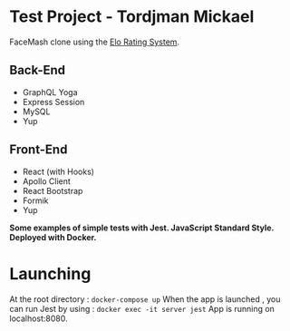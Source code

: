 # Test Project - Tordjman Mickael

FaceMash clone using the [Elo Rating System](https://en.wikipedia.org/wiki/Elo_rating_system).
## Back-End
- GraphQL Yoga
- Express Session
- MySQL
- Yup

## Front-End
- React (with Hooks)
- Apollo Client
- React Bootstrap
- Formik
- Yup

**Some examples of simple tests with Jest.
JavaScript Standard Style.
Deployed with Docker.**

# Launching
At the root directory : `docker-compose up`
When the app is launched , you can run Jest by using : `docker exec -it server jest`
App is running on localhost:8080.
